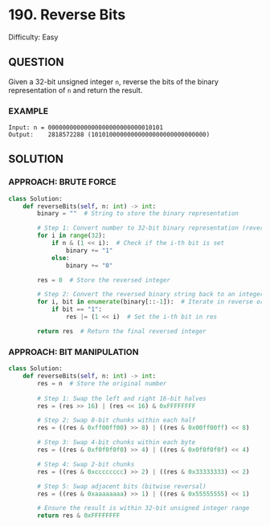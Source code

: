 # 190. Reverse Bits
Difficulty: Easy

## QUESTION

Given a 32-bit unsigned integer `n`, reverse the bits of the binary representation of `n` and return the result.

### EXAMPLE

```
Input: n = 00000000000000000000000000010101
Output:    2818572288 (10101000000000000000000000000000)
```

## SOLUTION


### APPROACH: BRUTE FORCE

```python
class Solution:
    def reverseBits(self, n: int) -> int:
        binary = ""  # String to store the binary representation

        # Step 1: Convert number to 32-bit binary representation (reversed)
        for i in range(32):
            if n & (1 << i):  # Check if the i-th bit is set
                binary += "1"
            else:
                binary += "0"

        res = 0  # Store the reversed integer

        # Step 2: Convert the reversed binary string back to an integer
        for i, bit in enumerate(binary[::-1]):  # Iterate in reverse order
            if bit == "1":
                res |= (1 << i)  # Set the i-th bit in res

        return res  # Return the final reversed integer
```

### APPROACH: BIT MANIPULATION

```python
class Solution:
    def reverseBits(self, n: int) -> int:
        res = n  # Store the original number
        
        # Step 1: Swap the left and right 16-bit halves
        res = (res >> 16) | (res << 16) & 0xFFFFFFFF

        # Step 2: Swap 8-bit chunks within each half
        res = ((res & 0xff00ff00) >> 8) | ((res & 0x00ff00ff) << 8)

        # Step 3: Swap 4-bit chunks within each byte
        res = ((res & 0xf0f0f0f0) >> 4) | ((res & 0x0f0f0f0f) << 4)

        # Step 4: Swap 2-bit chunks
        res = ((res & 0xcccccccc) >> 2) | ((res & 0x33333333) << 2)

        # Step 5: Swap adjacent bits (bitwise reversal)
        res = ((res & 0xaaaaaaaa) >> 1) | ((res & 0x55555555) << 1)

        # Ensure the result is within 32-bit unsigned integer range
        return res & 0xFFFFFFFF
```
